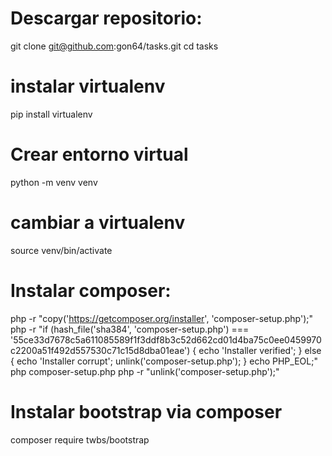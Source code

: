 # Descargar repositorio:
git clone git@github.com:gon64/tasks.git
cd tasks

# instalar virtualenv
pip install virtualenv

# Crear entorno virtual
python -m venv venv

# cambiar a virtualenv
source venv/bin/activate

# Instalar composer:

php -r "copy('https://getcomposer.org/installer', 'composer-setup.php');"
php -r "if (hash_file('sha384', 'composer-setup.php') === '55ce33d7678c5a611085589f1f3ddf8b3c52d662cd01d4ba75c0ee0459970c2200a51f492d557530c71c15d8dba01eae') { echo 'Installer verified'; } else { echo 'Installer corrupt'; unlink('composer-setup.php'); } echo PHP_EOL;"
php composer-setup.php
php -r "unlink('composer-setup.php');"

# Instalar bootstrap via composer
composer require twbs/bootstrap
